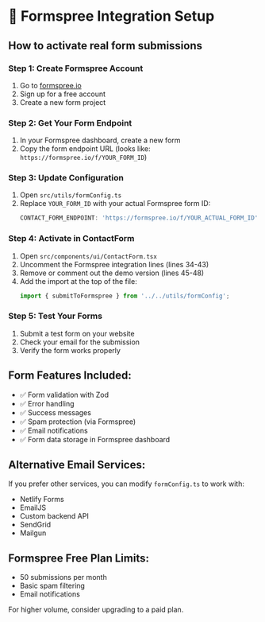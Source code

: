 # 📧 Formspree Integration Setup

## How to activate real form submissions

### Step 1: Create Formspree Account
1. Go to [formspree.io](https://formspree.io)
2. Sign up for a free account
3. Create a new form project

### Step 2: Get Your Form Endpoint
1. In your Formspree dashboard, create a new form
2. Copy the form endpoint URL (looks like: `https://formspree.io/f/YOUR_FORM_ID`)

### Step 3: Update Configuration
1. Open `src/utils/formConfig.ts`
2. Replace `YOUR_FORM_ID` with your actual Formspree form ID:
   ```typescript
   CONTACT_FORM_ENDPOINT: 'https://formspree.io/f/YOUR_ACTUAL_FORM_ID',
   ```

### Step 4: Activate in ContactForm
1. Open `src/components/ui/ContactForm.tsx`
2. Uncomment the Formspree integration lines (lines 34-43)
3. Remove or comment out the demo version (lines 45-48)
4. Add the import at the top of the file:
   ```typescript
   import { submitToFormspree } from '../../utils/formConfig';
   ```

### Step 5: Test Your Forms
1. Submit a test form on your website
2. Check your email for the submission
3. Verify the form works properly

## Form Features Included:
- ✅ Form validation with Zod
- ✅ Error handling
- ✅ Success messages
- ✅ Spam protection (via Formspree)
- ✅ Email notifications
- ✅ Form data storage in Formspree dashboard

## Alternative Email Services:
If you prefer other services, you can modify `formConfig.ts` to work with:
- Netlify Forms
- EmailJS
- Custom backend API
- SendGrid
- Mailgun

## Formspree Free Plan Limits:
- 50 submissions per month
- Basic spam filtering
- Email notifications

For higher volume, consider upgrading to a paid plan.